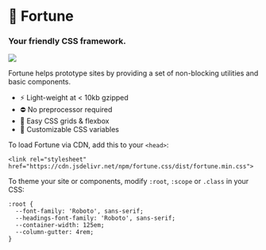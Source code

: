 # 🔮 Fortune

### Your friendly CSS framework.

[![](https://data.jsdelivr.com/v1/package/npm/fortune-css/badge)](https://www.jsdelivr.com/package/npm/fortune-css)

Fortune helps prototype sites by providing a set of non-blocking utilities and basic components.

- ⚡️ Light-weight at < 10kb gzipped
- ⛔️ No preprocessor required
- 📐 Easy CSS grids & flexbox
- 🌈 Customizable CSS variables

To load Fortune via CDN, add this to your `<head>`:

```
<link rel="stylesheet" href="https://cdn.jsdelivr.net/npm/fortune.css/dist/fortune.min.css">
```

To theme your site or components, modify `:root`, `:scope` or `.class` in your CSS:

```
:root {
  --font-family: 'Roboto', sans-serif;
  --headings-font-family: 'Roboto', sans-serif;
  --container-width: 125em;
  --column-gutter: 4rem;
}
```
